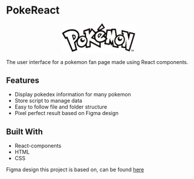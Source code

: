 # PokeReact

<p align="center">
  <img src="https://github.com/scribani/pokereact/blob/main/src/static/images/logo.png?raw=true" alt="logo" width="200px">
</p>

The user interface for a pokemon fan page made using React components.

## Features

- Display pokedex information for many pokemon
- Store script to manage data
- Easy to follow file and folder structure
- Pixel perfect result based on Figma design

## Built With

- React-components
- HTML
- CSS

Figma design this project is based on, can be found [here](https://www.figma.com/file/7XF8BXBMex5PE5KIQlbuYZ/Pokedex-Desktop?node-id=1%3A154)
